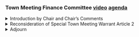### Town Meeting Finance Committee  [video](https://www.youtube.com/watch?v=P4MxtYvdmuE) [agenda](https://www.arlingtonma.gov/home/showpublisheddocument/67112/638328021473500000)

<details><summary>Introduction by Chair and Chair’s Comments</summary> 
<details><summary>	 Christine Deshler - 285</summary>

> I'm calling the October 17th, 2023 meeting of the order. First I want to confirm attendance and members and they can all hear me. Members when I call your name, please respond in the affirmative. Here. Shane. Here. Here. Sofie. Here. Rebecca. Josh. Grant. Here. Charlie. Here. John. Yeah. Daryl. Yeah. Yeah. Yeah. Yeah. Yeah. Yeah. Yeah. Here. All right. On March 29th, 2023, governor Healy signed into law supplemental budget bill, which among other things extends the temporary provisions of the open meeting. 31st, 2025. Further extension allows public bodies to continue holding meetings remotely without a formal body physically present enemy location. So long as adequate alternative access to deliberations. The meeting is provided to the public. Ensuring public access. Okay. I'm not sure public comment or public participation. This meeting will not feature public comments. Those wishing to provide comments may do so by emailing our executive secretary. Tara Bradley at T Bradley at town. Arlington. Us. This meeting is being recorded and some attendees are participating by video conference. Accordingly, please be aware that other folks may be able to see you and take care enough screen share your computer for those attending remotely. Anything that you broadcast may be captured by the recording. Okay. Thank you. All supporting materials that have been provided. Members of this body are available on the town's website. Unless otherwise noted. I will recognize members wishing to speak. Whose hand is raised by calling upon them. Please hold until your name is called. For those attending remotely. Remember to mute your phone or computer when you're not speaking all please remember to speak clearly in a way that generates accurate minutes. We are what we.
</details></details>
<details><summary>Reconsideration of Special Town Meeting Warrant Article 2</summary> 
<details><summary>	 Christine Deshler - 178</summary>

> Okay. Moving on to. Agenda item. Number three, reconsideration of the town meeting or an article. Art number two. Because of the language on the ballot. The $400,000 appropriation that we were expecting to put into the schools, the FYI. I'm going to turn it over to you for a brief explanation. Sure. As to why we need to reconsider and revote. Great. Had we taken the vote as it was sort of. Presented the town meeting. It would have been Nolan Boyd. Anyways, the, the ballot as written. Was written as such. It would not take effect until fiscal year 25. When all along the anticipated plan was for this to happen. We are going to need to push for a. No action on this ballot. And with the understanding of the. Override money, the schools were anticipating and were previously supported to be funded via some other Avenue at the spring town meeting. That is the brief explanation. I'm going to turn it over to you for a brief explanation of why we need to revote.
</details>
<details><summary>	 ? - 88</summary>

> The $400,000 appropriation. We've been trying to focus in the last, probably about a week and a half or two weeks. That has really. Made the, our position. It's not really going to have a detrimental impact on our financial position through the end of this. We're going to have a deficit of about $17,000,027. Without the benefit of this override money. We're projecting a. The deficit of around. 17,000,027 with a smaller deficit in 26 in front of it. That's sort of the brief. That's the brief.
</details>
<details><summary>	 Christine Deshler - 47</summary>

> Okay. Anyone have any questionsas to what we need to do tonight? I'm sorry. If we can deal with whatwe have to do. Tonight, then we can have continued the conversation asto anything. About what we might do. Next. Any questionson. Reconsidering. The consideration of article two.
</details>
<details><summary>	 Alex? - 264</summary>

> I have a question. Christine. Thank you, Alex. Can you just explain that to me one more time? So the vote that the select board took was for FYI. 25. And where does it say that? Cause I'm just looking at article two right now, which says FYI 24. So. I'm looking in the right place. You're looking in the wrong place. The vote. On the ballot language that is going to go to the vote. In November at the special election. So that was for FYI 25. Language. That is correct. Okay. And so that was for FYI 25. Great. Okay. Thank you. Any other questions by anyone. I have a motion to reconsider and for a new action bill. Salute. Okay. All right. All right. I will go through the roll call. All right. All in favor of the motion, please raise your hand. Any opposed. It is unanimous. All right. I will go through the. The roll call now. Jordan. Yes. Shane. Yes. Jennifer. Yes. Sophie. Yes. Brian's not here. Carolyn. Yes. Rebecca. Yes. Josh. Yes. John. Yes. Daryl. Yes. Annie. Yes. Yes. Peggy. Yes. Al. Yes. Did I miss you? All right. Jones. All right. Yes. Right. What I, I should have. Okay. I just left the room to give the, okay for the supplemental income report to be distributed, which we have here. That's. Pretty basic. We considered. No action. All right now with that done. What questions do people have for. About. Okay. What's going on, what we can do with the projections are all the above. Any.
</details>
<details><summary>	 Various - 161</summary>

> Okay. So if I understand correctly, what this means is that we are collecting less money. In this override, because we are not raising taxes in 2024. We're raising them in 2025. Correct. And therefore you're thinking. Okay. So it depends if the override does pass. We will not have a, we're not projecting a deficit in 2026. Okay. If the override does pass. So say it takes effect in FYI 25. Anticipate if it passes. We'll be facing a $15 million deficit in FYI 27. Okay. Right. So we're pretty clear through 26. Okay. So the projections were presented to the long range planning committee, sort of how they narrowed in on a three year. Override for $7 million, which is roughly 5% of the levy. The projections showed just under $17 million being our 27 FYI 27 deficit in that year. So. The conditions on the ground. Have. Have become a little better. Okay. In that sense. All right.
</details>
<details><summary>	 ? - 237</summary>

> This is for a number of different reasons, which we are sure we'll get into another. So in terms of the schools. The money that they had requested for their strategic plan doesn't change except for the $400,000. Right. So that doesn't change. It's not being appropriated to me because of the language on the screen, but it's not being appropriated to me because of the language on the screen. And so that will be considered in the future. Future town meeting. Whether that's spring and what funding source that is. All of her. For FYI. Correct. Okay. FYI 25. 7 million kicks in. Exactly. Right. And so that, that included. $3.1 million. And funding additional funding for 25. $3.1 million. $3.1 million. 600. For 20. Seven. 300 for 28. Sure. Sure. I just want to confirm Alex. To confirm the schools can't spend the 400. Because they don't have. Right. Right. So they're not, their budget is not being increased by $400,000. Right. I just want to clarify. Okay. So we're looking at a budget balance. Let's go 25. We're okay. Right. Let's go 26. We're okay. If the override passes. 26 is okay for the L override does not pass in 26. We're looking at a small deficit. Which candidly will. I would imagine because of our conservative forecasting, it's built into this model that that deficit will close itself as well. Okay. Thank you.
</details>
<details><summary>	 ? - 89</summary>

> Madam chair. Yes. So the deficit. Reduced deficit in fiscal 26, which you said is small. And it may be correct. Does that include the increased spending for the school department? If the override doesn't pass, it does not include that. Okay. Right. So that, that, that's contingent funding. So that wouldn't include any. If the override doesn't pass all of the. Okay. And then we're looking at how to balance the budget. In different ways. You know what? How the school budget is doing. Right now versus plan.
</details>
<details><summary>	 ? - 372</summary>

> I don't we're still early in the year. They're carrying a number of vacancies right now. So they're likely underspending to, to their year to date. We're just over a quarter of the way through the fiscal year. They're likely. To be generating more free cash. Because of the vacancies they're carrying. What about the town? We are also in a similar position. Understanding. So the ripple effect of that is to likely be generating more free cash. This is one of the. Major reasons why we're in the strong sort of financial position we're in. We just last week certified a record free cash number a little over $1,000,000. So we're in a position to be generating more free cash than we would normally be. And half of that. Will be turned into a funding source for future fiscal years. It also. Marginally dragged up our trailing 10 year average, which is projected into the five-year long range plan. So does that make sense? So. The chair. So. Where did the 18 million. I mean, normally we're 11 to 13 million or something like that. So. The biggest. The biggest sources were. Were. We had a major, we had a huge outperformance on our interest bearing accounts. The main being our investment interest. We are carrying a ton of cash because of the high school building project. Interest rates have gone. Up. So we have a huge amount of interest. Revenues. We have budgeted for $200,000 and FYI 23. And we may just shy of $3 million. So that that's about a 2.8 million dollar nugget that was in there. Which is unanticipated. And frankly, it's probably temporary. Given the interest rates that we're seeing right now. It's very difficult to hire people right now. The labor market's impossible. So any of those vacancies that were budgeted that we're trying to hire for. Couldn't that money closes to free cash as well. Additionally. We had a couple other local receipts come in higher than anticipated. That is sort of part of a hallmark of our conservative local receipts budgeting. We budget conservatively knowing that we will likely beat our revenue targets. And that's built into sort of our plan. So what.
</details>
<details><summary>	 ? - 25</summary>

> If I may have. So on the, on the, the interest income. Doesn't the federal government prohibit arbitrage. Like that on the part of municipalities.
</details>
<details><summary>	 Christine Deshler - 315</summary>

> I don't know that it does. I don't have a good answer for you. I recall. Multiple years ago. I don't know. I don't recall that the town. Money back or something like that. When. It was discovered that we were. In the, in the money market game. Yeah, my understanding on the arbitrage is that it will arbitrage will kick in. If we have borrowed for a specific purpose and we do not spend for that purpose. And so that's, that's, that's, that's, that's, that's, that's part of our. Normal sort of cashflow projections at the beginning of the project. And, you know, it's a $250 million project. So we carry cash flows to get us through to our next anticipated borrowing, which we do annually. And we have another scheduled borrowing in February, which will be having a ratings call coming up very soon. So. We're not over borrowing to invest the money or anything like that. But it's a lot of money. It's a lot of money to pay for it. In a sense, it's a blessing in disguise, but. It's a good. Good. Obviously it's good. Yeah. Are we going to see the reverse happen when you do your next borrowing? Are we going to be paying higher interest rates? Yeah, we'll borrow at a slightly higher interest rate than we had in the past. But, you know, we anticipate a very strong bond rating. We anticipate a very strong bond rating. And we anticipate a very strong bond rate. That we feasibly could have access to. We won't borrow. On the project. How. How's our new growth running compared to budget. New growth came in. About 17% over our budgeted number last year. So we anticipated a million dollars. Just. We anticipated a million dollars. And our current date number is $177,000 over that one. Okay. Okay. Any other questions.
</details>
<details><summary>	 ? - 113</summary>

> Yeah. Regarding the override. You know, as I understand it, it was, I think it's referred to as a single question. All right. I've said, you know, will the town. Will the voters approve. Okay. So I was just maybe just looking for a little bit of clarification on, on these appropriations to the school committee. I mean, to the school's budget. Like where do they exist? Are they official or will they not be official? When did they become official? When like. Cause I hear you talk about, you know, $17 million budget deficits a couple of years from now. You know, should those be reconsidered or are they already locked in?
</details>
<details><summary>	 ? - 251</summary>

> Yeah, I mean, I think it's really important to understand that the selection board makes an anticipation of pursuing the override. And so the select board makes a series of commitments where they're going to fund these certain programs with this much money. They'll see them in these different years. As part of the override. And so that is where those get baked into sort of our projections and our budget. Okay. So the select committee. Approved. The additional funding. But is that the proper procedure? I'm just, you know, Like generally, is that how it goes?  The select one. Funding for the schools generally. Well, generally the school committee develops the budget, but. The select board. It needs to be. Who sponsors a ballot question like this. So, so. The select committee. Approves this, the $7 million override, you know, and I know that's very official. It says, you know, we approve the voters to come and vote on whether or not, you know, they're going to pay an additional $7 million of taxes. So that's perfectly crystal clear in my head. The funding for the school, you know, I'm still learning. I'm still trying to figure it out. So, right. I don't know. I don't know. I don't know. I don't know. Traditionally. Before the. This is how, this is the money we're going to raise. This is how it's going to be spent. So traditional. The money has to be appropriated in a normal way. Thank you.
</details>
<details><summary>	 ? - 190</summary>

> Okay. Yeah. Okay. Thank you. Thank you. Thank you. The department of revenue has taken the position that the first year you're bound by what you have told the people. Year two and on. You do what you wish, but you're at least bound. You know, if, if the override. Says we're going to spend X for schools and Y for town. And the first year you're legally bound by that. Yep. Thank you. Thanks so much. Okay. So I wonder, maybe I'm on. You know, I'm still somewhat new here. Is because I do see that there are such things as contingent overrides. And there's also things where like you can have an override for specific fire truck. Right. And you say, you know, will the voters pay for this fire truck? I don't think that this was a contingent override and I don't think this was an override where we. Are paying for like a fire truck, right? This is an operating override. So I'm just wondering if you could give me a little bit of a sense of what that looks like. And how that is spent.
</details>
<details><summary>	 ? - 294</summary>

> Commitments have been made. At various boards. Yeah. Like the select board being the main one to fund it in a certain specific way. So like Al said, In out years, I mean, who knows what's going to happen? Like we could get hit by a comment and then like things are going to change, but that is the plan for this money. The plan. Okay. I'm just trying to follow the, you know, the. Okay. Quick point of word to confirm that I missed something. The. Hand vote was to reconsider and the roll call was to confirm. The hand vote. Was to reconsider and move the note. No action on our tip. Okay. I just want to make sure. Involving both, okay, consider and I just want to make sure we're good. Just as long as we have you here, what's the difference in how much we got in chapter 70 money from what we're projecting. I don't know. I don't think that it was much different in 23, and I don't anticipate, I mean, those, the state budgets, but once they have a fully baked number, like, that's basically what you get. Right? Right. Okay. What percentage were we giving towards schools versus the town budget. So, out of that, so, so I can give you a number as a ratio. So, 600,000 dollars was out of the total of the override was for the town and the schools were all the other different and the, the, the town money is programming to F. Y. 25. And we are right now we are in, we're in F. Y. 24. okay. All right, we will have to wrap it up so that we can be at start. Tell me, does anyone have.
</details>
<details><summary>	 ? - 180</summary>

> One quickly, what are the other 2 areas that you said you're increasing the revenue. Okay, so. Are we finished with both? Yes. Great. Um, investments vacancies. Oh, we also had so the reserve fund that you guys manage, we had a very light winter last year that we all went through. So, nearly all of that money closed the free cash as well. That money traditionally has been spent to cover winter deficits also school enrollment for F. Y. 25 has projected to decrease to increase at a slower pace than it had been previously. We had carried 42 additional students in F. Y. 25 and that number is likely to be somewhere between 0 and 10 there. So, in the plan, we're carrying 10 as sort of a, a likely worst case scenario at this point, but that moved the needle to the tune of about 300 K. So, that's a decrease in new growth to the school budget. Right. Right. So, so what and that that ripples through 4 years. So that's a meaningful impact. Thank you.
</details></details>
<details><summary>Adjourn</summary> 
<details><summary>	 Christine Deshler - 129</summary>

> Um, I think we'll hold off until a future meeting. We won't be meeting on Thursday and I don't anticipate meeting to meet again, but we'll keep it posted. Okay. Can I mention something on that? Yeah, I don't want to jinx things. We likely won't be there, but there is a small glimmer of hope that we can consider the ring. We've had some surprise movement in that negotiation. We'll keep our fingers crossed. Getting this out of the way would be nice, I think, but just just throwing that out on your radar. So that would be a reason that we would meet again. So it's still but it's All right, so moved, seconded. All in favor of adjourning? Aye. Aye. Thank you for an efficient meeting.
</details></details>